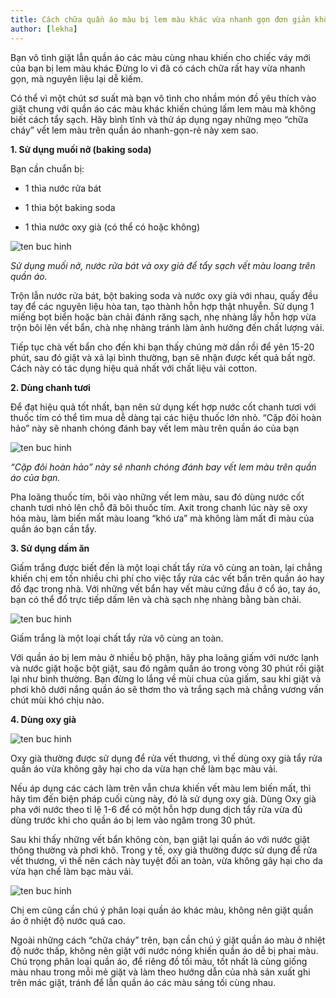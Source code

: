 ```yaml
---
title: Cách chữa quần áo màu bị lem màu khác vừa nhanh gọn đơn giản không phải ai cũng biết
author: [lekha]
---
```


Bạn vô tình giặt lẫn quần áo các màu cùng nhau khiến cho chiếc váy mới của bạn bị lem màu khác Đừng lo vì đã có cách chữa rất hay vừa nhanh gọn, mà nguyên liệu lại dễ kiếm.

Có thể vì một chút sơ suất mà bạn vô tình cho nhầm món đồ yêu thích vào giặt chung với quần áo các màu khác khiến chúng lấm lem màu mà không biết cách tẩy sạch. Hãy bình tĩnh và thử áp dụng ngay những mẹo “chữa cháy” vết lem màu trên quần áo nhanh-gọn-rẻ này xem sao.

**1. Sử dụng muối nở (baking soda)**

Bạn cần chuẩn bị:

- 1 thìa nước rửa bát

- 1 thìa bột baking soda

- 1 thìa nước oxy già (có thể có hoặc không)


![ten buc hinh](https://eva-img.24hstatic.com/upload/4-2017/images/2017-11-21/cach-chua-quan-ao-mau-bi-lem-mau-khac-vua-nhanh-vua-tiet-kiem-khong-phai-ai-cung-biet-1-1511272446-213-width550height365.jpg "ten buc hinh")

*Sử dụng muối nở, nước rửa bát và oxy già để tẩy sạch vết màu loang trên quần áo.*

Trộn lẫn nước rửa bát, bột baking soda và nước oxy già với nhau, quấy đều tay để các nguyên liệu hòa tan, tạo thành hỗn hợp thật nhuyễn. Sử dụng 1 miếng bọt biển hoặc bàn chải đánh răng sạch, nhẹ nhàng lấy hỗn hợp vừa trộn bôi lên vết bẩn, chà nhẹ nhàng tránh làm ảnh hưởng đến chất lượng vải.

Tiếp tục chà vết bẩn cho đến khi bạn thấy chúng mờ dần rồi để yên 15-20 phút, sau đó giặt và xả lại bình thường, bạn sẽ nhận được kết quả bất ngờ. Cách này có tác dụng hiệu quả nhất với chất liệu vải cotton.

**2. Dùng chanh tươi**

Để đạt hiệu quả tốt nhất, bạn nên sử dụng kết hợp nước cốt chanh tươi với thuốc tím có thể tìm mua dễ dàng tại các hiệu thuốc lớn nhỏ. “Cặp đôi hoàn hảo” này sẽ nhanh chóng đánh bay vết lem màu trên quần áo của bạn

![ten buc hinh](https://eva-img.24hstatic.com/upload/4-2017/images/2017-11-21/cach-chua-quan-ao-mau-bi-lem-mau-khac-vua-nhanh-vua-tiet-kiem-khong-phai-ai-cung-biet-2-1511272446-562-width600height337.jpg "ten buc hinh")

*“Cặp đôi hoàn hảo” này sẽ nhanh chóng đánh bay vết lem màu trên quần áo của bạn.*

Pha loãng thuốc tím, bôi vào những vết lem màu, sau đó dùng nước cốt chanh tươi nhỏ lên chỗ đã bôi thuốc tím. Axit trong chanh lúc này sẽ oxy hóa màu, làm biến mất màu loang “khó ưa” mà không làm mất đi màu của quần áo bạn cần tẩy.

**3. Sử dụng dấm ăn**

Giấm trắng được biết đến là một loại chất tẩy rửa vô cùng an toàn, lại chẳng khiến chị em tốn nhiều chi phí cho việc tẩy rửa các vết bẩn trên quần áo hay đồ đạc trong nhà. Với những vết bẩn hay vết màu cứng đầu ở cổ áo, tay áo, bạn có thể đổ trực tiếp dấm lên và chà sạch nhẹ nhàng bằng bàn chải.

![ten buc hinh](https://eva-img.24hstatic.com/upload/4-2017/images/2017-11-21/cach-chua-quan-ao-mau-bi-lem-mau-khac-vua-nhanh-vua-tiet-kiem-khong-phai-ai-cung-biet-3-1511272446-58-width600height375.jpg "ten buc hinh")


Giấm trắng là một loại chất tẩy rửa vô cùng an toàn.

Với quần áo bị lem màu ở nhiều bộ phận, hãy pha loãng giấm với nước lạnh và nước giặt hoặc bột giặt, sau đó ngâm quần áo trong vòng 30 phút rồi giặt lại như bình thường. Bạn đừng lo lắng về mùi chua của giấm, sau khi giặt và phơi khô dưới nắng quần áo sẽ thơm tho và trắng sạch mà chẳng vương vấn chút mùi khó chịu nào.

**4. Dùng oxy già**

![ten buc hinh](https://eva-img.24hstatic.com/upload/4-2017/images/2017-11-21/cach-chua-quan-ao-mau-bi-lem-mau-khac-vua-nhanh-vua-tiet-kiem-khong-phai-ai-cung-biet-4-1511272446-145-width550height585.jpg "ten buc hinh")


Oxy già thường được sử dụng để rửa vết thương, vì thế dùng oxy già tẩy rửa quần áo vừa không gây hại cho da vừa hạn chế làm bạc màu vải.

Nếu áp dụng các cách làm trên vẫn chưa khiến vết màu lem biến mất, thì hãy tìm đến biện pháp cuối cùng này, đó là sử dụng oxy già. Dùng Oxy già pha với nước theo tỉ lệ 1-6 để có một hỗn hợp dung dịch tẩy rửa vừa đủ dùng trước khi cho quần áo bị lem vào ngâm trong 30 phút.

Sau khi thấy những vết bẩn không còn, bạn giặt lại quần áo với nước giặt thông thường và phơi khô. Trong y tế, oxy già thường được sử dụng để rửa vết thương, vì thế nên cách này tuyệt đối an toàn, vừa không gây hại cho da vừa hạn chế làm bạc màu vải.

![ten buc hinh](https://eva-img.24hstatic.com/upload/4-2017/images/2017-11-21/cach-chua-quan-ao-mau-bi-lem-mau-khac-vua-nhanh-vua-tiet-kiem-khong-phai-ai-cung-biet-5-1511272446-648-width600height414.jpg "ten buc hinh")


Chị em cũng cần chú ý phân loại quần áo khác màu, không nên giặt quần áo ở nhiệt độ nước quá cao.

Ngoài những cách “chữa cháy” trên, bạn cần chú ý giặt quần áo màu ở nhiệt độ nước thấp, không nên giặt với nước nóng khiến quần áo dễ bị phai màu. Chú trọng phân loại quần áo, để riêng đồ tối màu, tốt nhất là cùng giống màu nhau trong mỗi mẻ giặt và làm theo hướng dẫn của nhà sản xuất ghi trên mác giặt, tránh để lẫn quần áo các màu sáng tối cùng nhau.


